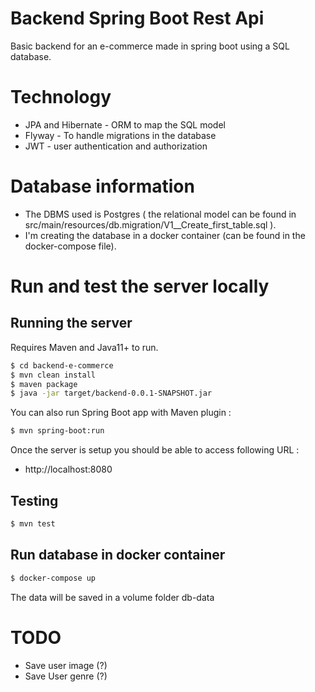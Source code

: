 # Backend Spring Boot Rest Api 
Basic backend for an e-commerce made in spring boot using a SQL database.

# Technology
* JPA and Hibernate - ORM to map the SQL model
* Flyway - To handle migrations in the database
* JWT - user authentication and authorization 

# Database information

* The DBMS used is Postgres ( the relational model can be found in src/main/resources/db.migration/V1__Create_first_table.sql ).
* I'm creating the database in a docker container (can be found in the docker-compose file). 

# Run and test the server locally

## Running the server
Requires Maven and Java11+ to run.
```sh
$ cd backend-e-commerce
$ mvn clean install
$ maven package
$ java -jar target/backend-0.0.1-SNAPSHOT.jar
```

You can also run Spring Boot app with Maven plugin :

```sh
$ mvn spring-boot:run
```

Once the server is setup you should be able to access following URL :
- http://localhost:8080

## Testing

```sh
$ mvn test
```

## Run database in docker container

```sh
$ docker-compose up
```

The data will be saved in a volume folder db-data

# TODO

* Save user image (?) 
* Save User genre (?) 
